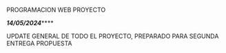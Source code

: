 PROGRAMACION WEB PROYECTO

***************************14/05/2024*******************************


UPDATE GENERAL DE TODO EL PROYECTO, PREPARADO PARA SEGUNDA ENTREGA PROPUESTA
